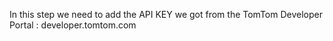 In this step we need to add the API KEY we got from the TomTom Developer Portal : developer.tomtom.com
